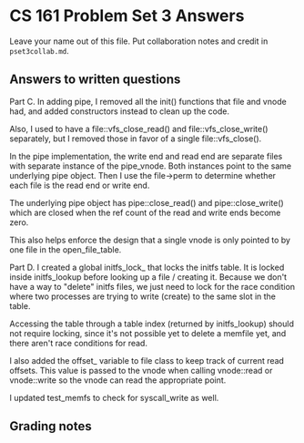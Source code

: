 CS 161 Problem Set 3 Answers
============================
Leave your name out of this file. Put collaboration notes and credit in
`pset3collab.md`.

Answers to written questions
----------------------------

Part C.
In adding pipe, I removed all the init() functions that file and vnode had, and added constructors instead to clean up the code.

Also, I used to have a file::vfs_close_read() and file::vfs_close_write() separately, but I removed those in favor of a single file::vfs_close().


In the pipe implementation, the write end and read end are separate files with separate instance of the pipe_vnode. Both instances point to the same underlying pipe object. Then I use the file->perm to determine whether each file is the read end or write end. 

The underlying pipe object has pipe::close_read() and pipe::close_write() which are closed when the ref count of the read and write ends become zero.

This also helps enforce the design that a single vnode is only pointed to by one file in the open_file_table.

Part D.
I created a global initfs_lock_ that locks the initfs table. It is locked inside initfs_lookup before looking up a file / creating it. Because we don't have a way to "delete" initfs files, we just need to lock for the race condition where two processes are trying to write (create) to the same slot in the table.


Accessing the table through a table index (returned by initfs_lookup) should not require locking, since it's not possible yet to delete a memfile yet, and there aren't race conditions for read.

I also added the offset_ variable to file class to keep track of current read offsets. This value is passed to the vnode when calling vnode::read or vnode::write so the vnode can read the appropriate point.

I updated test_memfs to check for syscall_write as well.

Grading notes
-------------
